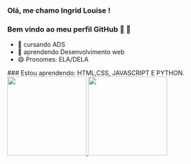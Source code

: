  ### Olá, me chamo Ingrid Louise ! 
### Bem vindo ao meu perfil GitHub 👋 👋



- 🔭  cursando ADS 
- 🌱  aprendendo Desenvolvimento web 
- 😄 Pronomes: ELA/DELA 






<div>
 ### Estou aprendendo: HTML,CSS, JAVASCRIPT E PYTHON.

 
<a href="https://github.com/Ingridllo">
<img height="180em" src="https://github-readme-stats.vercel.app/api/top-langs/?username=Ingridllo&layout=compact&langs_count=7&theme=dracula"/>
<img height="180em" src="https://github-readme-stats.vercel.app/api?username=Ingridllo&show_icons=true&theme=dracula&include_all_commits=true&count_private=true"/>

 
 </div>





